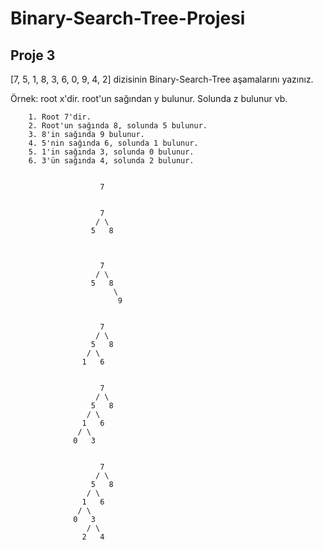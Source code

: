 # Binary-Search-Tree-Projesi
## Proje 3

[7, 5, 1, 8, 3, 6, 0, 9, 4, 2] dizisinin Binary-Search-Tree aşamalarını yazınız.

Örnek: root x'dir. root'un sağından y bulunur. Solunda z bulunur vb.

```
    1. Root 7'dir.
    2. Root'un sağında 8, solunda 5 bulunur.
    3. 8'in sağında 9 bulunur.
    4. 5'nin sağında 6, solunda 1 bulunur.
    5. 1'in sağında 3, solunda 0 bulunur.
    6. 3'ün sağında 4, solunda 2 bulunur.

```
```

                    7

```
```

                    7
                   / \
                  5   8
                  
```
```

                    7
                   / \
                  5   8
                       \
                        9

```
```

                    7
                   / \
                  5   8
                 / \
                1   6

```
```

                    7
                   / \
                  5   8
                 / \
                1   6
               / \
              0   3

```
```

                    7
                   / \
                  5   8
                 / \
                1   6
               / \
              0   3
                 / \
                2   4
```